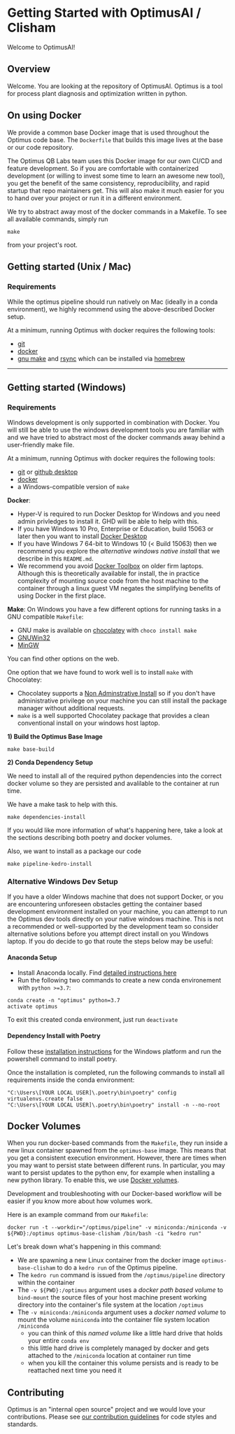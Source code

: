 # Getting Started with OptimusAI / Clisham

Welcome to OptimusAI!

## Overview
Welcome. You are looking at the repository of OptimusAI. Optimus is a tool for process plant diagnosis and optimization written in python.

## On using Docker
We provide a common base Docker image that is used throughout the Optimus code base. The `Dockerfile` that builds this image lives at the base or our code repository.

The Optimus QB Labs team uses this Docker image for our own CI/CD and feature development. So if you are comfortable with containerized development (or willing to invest some time to learn an awesome new tool), you get the benefit of the same consistency, reproducibility, and rapid startup that repo maintainers get. This will also make it much easier for you to hand over your project or run it in a different environment.

We try to abstract away most of the docker commands in a Makefile. To see all available commands, simply run
```
make
```
from your project's root.


## Getting started (Unix / Mac)

### Requirements
While the optimus pipeline should run natively on Mac (ideally in a conda environment), we highly recommend
using the above-described Docker setup.

At a minimum, running Optimus with docker requires the following tools:
- [git](https://git-scm.com/)
- [docker](https://www.docker.com/products/docker-desktop)
- [gnu make](https://www.gnu.org/software/make/) and [rsync](https://rsync.samba.org/) which can be installed via [homebrew](https://brew.sh/)


-----------

## Getting started (Windows)

### Requirements
Windows development is only supported in combination with Docker. You will still be able to use the windows development tools you are familiar with and we have tried to abstract most of the docker commands away behind a user-friendly make file.

At a minimum, running Optimus with docker requires the following tools:
- [git](https://git-scm.com/) or [github desktop](https://desktop.github.com/)
- [docker](https://www.docker.com/products/docker-desktop)
- a Windows-compatible version of `make`

**Docker**: 

- Hyper-V is required to run Docker Desktop for Windows and you need admin privledges to install it. GHD will be able to help with this.
- If you have Windows 10 Pro, Enterprise or Education, build 15063 or later then you want to install [Docker Desktop](https://www.docker.com/products/docker-desktop)
- If you have Windows 7 64-bit to Windows 10 (< Build 15063) then we recommend you explore the _alternative windows native install_ that we describe in this `README.md`.
- We recommend you avoid [Docker Toolbox](https://docs.docker.com/toolbox/toolbox_install_windows/) on older firm laptops. Although this is theoretically available for install, the in practice complexity of mounting source code from the host machine to the container through a linux guest VM negates the simplifying benefits of using Docker in the first place.

**Make**: On Windows you have a few different options for running tasks in a GNU compatible `Makefile`:

- GNU make is available on [chocolatey](https://chocolatey.org/install) with `choco install make`
- [GNUWin32](http://gnuwin32.sourceforge.net/packages/make.html)
- [MinGW](http://www.mingw.org/)

You can find other options on the web.

One option that we have found to work well is to install `make` with Chocolatey:

- Chocolatey supports a [Non Adminstrative Install](https://chocolatey.org/docs/installation#non-administrative-install) so if you don't have administrative privilege on your machine you can still install the package manager without additional requests.
- `make` is a well supported Chocolatey package that provides a clean conventional install on your windows host laptop.


**1) Build the Optimus Base Image**

```
make base-build
```

**2) Conda Dependency Setup**

We need to install all of the required python dependencies into the correct docker volume so they are persisted and avalilable to the container at run time.

We have a make task to help with this.

```
make dependencies-install
```

If you would like more information of what's happening here, take a look at the sections describing both poetry and docker volumes.

Also, we want to install as a package our code
```
make pipeline-kedro-install
```


### Alternative Windows Dev Setup

If you have a older Windows machine that does not support Docker, or you are encountering unforeseen obstacles getting the container based development environment installed on your machine, you can attempt to run the Optimus dev tools directly on your native windows machine. This is not a recommended or well-supported by the development team so consider alternative solutions before you attempt direct install on you Windows laptop. If you do decide to go that route the steps below may be useful:

#### Anaconda Setup

* Install Anaconda locally. Find [detailed instructions here](https://www.anaconda.com/)
* Run the following two commands to create a new conda environement with `python >=3.7`:

```
conda create -n "optimus" python=3.7
activate optimus
```

To exit this created conda environment, just run `deactivate`

#### Dependency Install with Poetry

Follow these [installation instructions](https://python-poetry.org/docs/) for the Windows platform and run the powershell command to install poetry.

Once the installation is completed, run the following commands to install all requirements inside the conda environment:

```
"C:\Users\[YOUR LOCAL USER]\.poetry\bin\poetry" config virtualenvs.create false
"C:\Users\[YOUR LOCAL USER]\.poetry\bin\poetry" install -n --no-root
```

## Docker Volumes

When you run docker-based commands from the `Makefile`, they run inside a new linux container spawned from the `optimus-base` image. This means that you get a consistent execution environment. However, there are times when you may want to persist state between different runs. In particular, you may want to persist updates to the python env, for example when installing a new python library. To enable this, we use [Docker volumes](https://docs.docker.com/storage/volumes/).

Development and troubleshooting with our Docker-based workflow will be easier if you know more about how volumes work.

Here is an example command from our `Makefile`:

```
docker run -t --workdir="/optimus/pipeline" -v miniconda:/miniconda -v ${PWD}:/optimus optimus-base-clisham /bin/bash -ci "kedro run"
```

Let's break down what's happening in this command:

* We are spawning a new Linux container from the docker image `optimus-base-clisham` to do a `kedro run` of the Optimus pipeline.
* The `kedro run` command is issued from the `/optimus/pipeline` directory within the container
* The `-v ${PWD}:/optimus` argument uses a _docker path based volume_  to `bind-mount` the source files of your host machine present working directory into the container's file system at the location `/optimus`
* The `-v miniconda:/miniconda` argument uses a _docker named volume_ to mount the volume `miniconda` into the container file system location `/miniconda`
  - you can think of this _named volume_ like a little hard drive that holds your entire `conda env`
  - this little hard drive is completely managed by docker and gets attached to the `/miniconda` location at container run time
  - when you kill the container this volume persists and is ready to be reattached next time you need it

## Contributing
Optimus is an "internal open source" project and we would love your contributions. Please see [our contribution guidelines](CONTRIBUTING.md) for code styles and standards.

